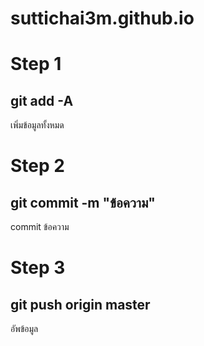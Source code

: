 # suttichai3m.github.io

# Step 1
## git add -A 
เพิ่มข้อมูลทั้งหมด

# Step 2
## git commit -m "ข้อความ" 
commit ข้อความ

# Step 3
## git push origin master 
อัพข้อมูล
